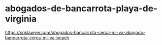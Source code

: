 # abogados-de-bancarrota-playa-de-virginia
https://srislawyer.com/abogados-bancarrota-cerca-mi-va-abogado-bancarrota-cerca-mi-va-beach

